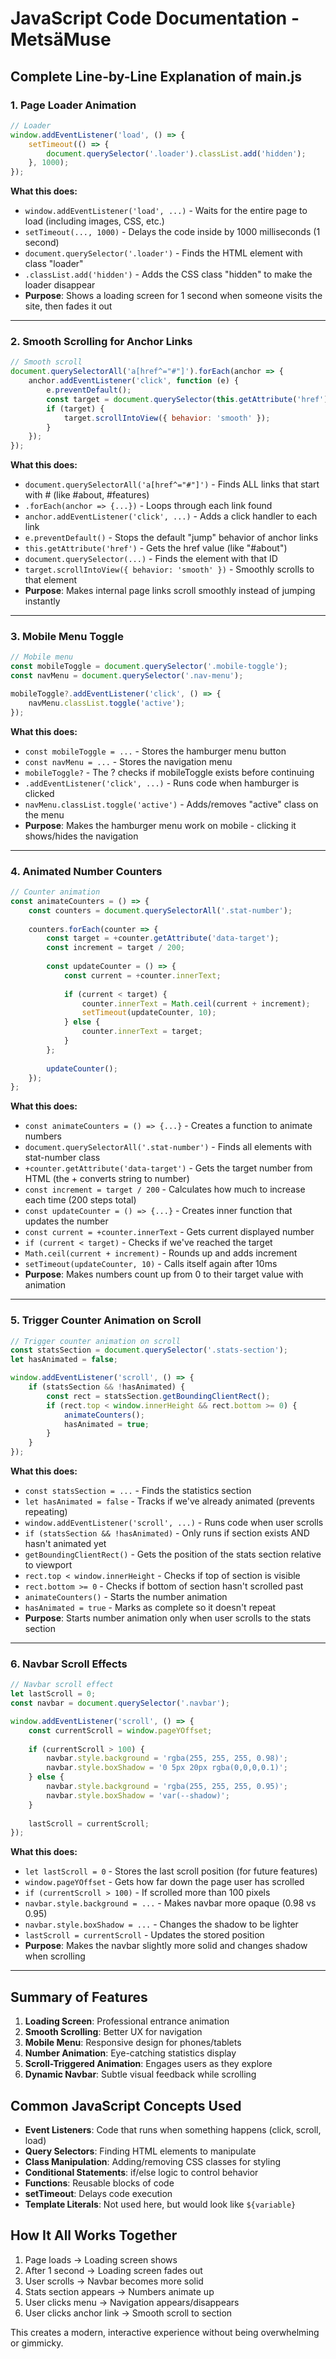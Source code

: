 # JavaScript Code Documentation - MetsäMuse

## Complete Line-by-Line Explanation of main.js

### 1. Page Loader Animation

```javascript
// Loader
window.addEventListener('load', () => {
    setTimeout(() => {
        document.querySelector('.loader').classList.add('hidden');
    }, 1000);
});
```

**What this does:**
- `window.addEventListener('load', ...)` - Waits for the entire page to load (including images, CSS, etc.)
- `setTimeout(..., 1000)` - Delays the code inside by 1000 milliseconds (1 second)
- `document.querySelector('.loader')` - Finds the HTML element with class "loader"
- `.classList.add('hidden')` - Adds the CSS class "hidden" to make the loader disappear
- **Purpose**: Shows a loading screen for 1 second when someone visits the site, then fades it out

---

### 2. Smooth Scrolling for Anchor Links

```javascript
// Smooth scroll
document.querySelectorAll('a[href^="#"]').forEach(anchor => {
    anchor.addEventListener('click', function (e) {
        e.preventDefault();
        const target = document.querySelector(this.getAttribute('href'));
        if (target) {
            target.scrollIntoView({ behavior: 'smooth' });
        }
    });
});
```

**What this does:**
- `document.querySelectorAll('a[href^="#"]')` - Finds ALL links that start with # (like #about, #features)
- `.forEach(anchor => {...})` - Loops through each link found
- `anchor.addEventListener('click', ...)` - Adds a click handler to each link
- `e.preventDefault()` - Stops the default "jump" behavior of anchor links
- `this.getAttribute('href')` - Gets the href value (like "#about")
- `document.querySelector(...)` - Finds the element with that ID
- `target.scrollIntoView({ behavior: 'smooth' })` - Smoothly scrolls to that element
- **Purpose**: Makes internal page links scroll smoothly instead of jumping instantly

---

### 3. Mobile Menu Toggle

```javascript
// Mobile menu
const mobileToggle = document.querySelector('.mobile-toggle');
const navMenu = document.querySelector('.nav-menu');

mobileToggle?.addEventListener('click', () => {
    navMenu.classList.toggle('active');
});
```

**What this does:**
- `const mobileToggle = ...` - Stores the hamburger menu button
- `const navMenu = ...` - Stores the navigation menu
- `mobileToggle?` - The ? checks if mobileToggle exists before continuing
- `.addEventListener('click', ...)` - Runs code when hamburger is clicked
- `navMenu.classList.toggle('active')` - Adds/removes "active" class on the menu
- **Purpose**: Makes the hamburger menu work on mobile - clicking it shows/hides the navigation

---

### 4. Animated Number Counters

```javascript
// Counter animation
const animateCounters = () => {
    const counters = document.querySelectorAll('.stat-number');
    
    counters.forEach(counter => {
        const target = +counter.getAttribute('data-target');
        const increment = target / 200;
        
        const updateCounter = () => {
            const current = +counter.innerText;
            
            if (current < target) {
                counter.innerText = Math.ceil(current + increment);
                setTimeout(updateCounter, 10);
            } else {
                counter.innerText = target;
            }
        };
        
        updateCounter();
    });
};
```

**What this does:**
- `const animateCounters = () => {...}` - Creates a function to animate numbers
- `document.querySelectorAll('.stat-number')` - Finds all elements with stat-number class
- `+counter.getAttribute('data-target')` - Gets the target number from HTML (the + converts string to number)
- `const increment = target / 200` - Calculates how much to increase each time (200 steps total)
- `const updateCounter = () => {...}` - Creates inner function that updates the number
- `const current = +counter.innerText` - Gets current displayed number
- `if (current < target)` - Checks if we've reached the target
- `Math.ceil(current + increment)` - Rounds up and adds increment
- `setTimeout(updateCounter, 10)` - Calls itself again after 10ms
- **Purpose**: Makes numbers count up from 0 to their target value with animation

---

### 5. Trigger Counter Animation on Scroll

```javascript
// Trigger counter animation on scroll
const statsSection = document.querySelector('.stats-section');
let hasAnimated = false;

window.addEventListener('scroll', () => {
    if (statsSection && !hasAnimated) {
        const rect = statsSection.getBoundingClientRect();
        if (rect.top < window.innerHeight && rect.bottom >= 0) {
            animateCounters();
            hasAnimated = true;
        }
    }
});
```

**What this does:**
- `const statsSection = ...` - Finds the statistics section
- `let hasAnimated = false` - Tracks if we've already animated (prevents repeating)
- `window.addEventListener('scroll', ...)` - Runs code when user scrolls
- `if (statsSection && !hasAnimated)` - Only runs if section exists AND hasn't animated yet
- `getBoundingClientRect()` - Gets the position of the stats section relative to viewport
- `rect.top < window.innerHeight` - Checks if top of section is visible
- `rect.bottom >= 0` - Checks if bottom of section hasn't scrolled past
- `animateCounters()` - Starts the number animation
- `hasAnimated = true` - Marks as complete so it doesn't repeat
- **Purpose**: Starts number animation only when user scrolls to the stats section

---

### 6. Navbar Scroll Effects

```javascript
// Navbar scroll effect
let lastScroll = 0;
const navbar = document.querySelector('.navbar');

window.addEventListener('scroll', () => {
    const currentScroll = window.pageYOffset;
    
    if (currentScroll > 100) {
        navbar.style.background = 'rgba(255, 255, 255, 0.98)';
        navbar.style.boxShadow = '0 5px 20px rgba(0,0,0,0.1)';
    } else {
        navbar.style.background = 'rgba(255, 255, 255, 0.95)';
        navbar.style.boxShadow = 'var(--shadow)';
    }
    
    lastScroll = currentScroll;
});
```

**What this does:**
- `let lastScroll = 0` - Stores the last scroll position (for future features)
- `window.pageYOffset` - Gets how far down the page user has scrolled
- `if (currentScroll > 100)` - If scrolled more than 100 pixels
- `navbar.style.background = ...` - Makes navbar more opaque (0.98 vs 0.95)
- `navbar.style.boxShadow = ...` - Changes the shadow to be lighter
- `lastScroll = currentScroll` - Updates the stored position
- **Purpose**: Makes the navbar slightly more solid and changes shadow when scrolling

---

## Summary of Features

1. **Loading Screen**: Professional entrance animation
2. **Smooth Scrolling**: Better UX for navigation
3. **Mobile Menu**: Responsive design for phones/tablets
4. **Number Animation**: Eye-catching statistics display
5. **Scroll-Triggered Animation**: Engages users as they explore
6. **Dynamic Navbar**: Subtle visual feedback while scrolling

## Common JavaScript Concepts Used

- **Event Listeners**: Code that runs when something happens (click, scroll, load)
- **Query Selectors**: Finding HTML elements to manipulate
- **Class Manipulation**: Adding/removing CSS classes for styling
- **Conditional Statements**: if/else logic to control behavior
- **Functions**: Reusable blocks of code
- **setTimeout**: Delays code execution
- **Template Literals**: Not used here, but would look like `${variable}`

## How It All Works Together

1. Page loads → Loading screen shows
2. After 1 second → Loading screen fades out
3. User scrolls → Navbar becomes more solid
4. Stats section appears → Numbers animate up
5. User clicks menu → Navigation appears/disappears
6. User clicks anchor link → Smooth scroll to section

This creates a modern, interactive experience without being overwhelming or gimmicky.
